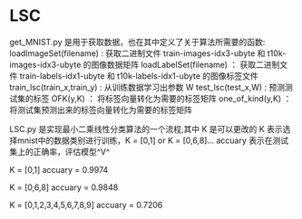 # LSC
get_MNIST.py 是用于获取数据，也在其中定义了关于算法所需要的函数:
loadImageSet(filename) : 获取二进制文件 train-images-idx3-ubyte 和 t10k-images-idx3-ubyte 的图像数据矩阵
loadLabelSet(filename) ： 获取二进制文件 train-labels-idx1-ubyte 和 t10k-labels-idx1-ubyte 的图像标签文件
train_lsc(train_x,train_y) : 从训练数据学习出参数 W 
test_lsc(test_x,W) : 预测测试集的标签
OFK(y,K) ： 将标签向量转化为需要的标签矩阵
one_of_kind(y,K) ： 将测试集预测出来的标签向量转化为需要的标签矩阵

LSC.py 是实现最小二乘线性分类算法的一个流程,其中 K 是可以更改的
K 表示选择mnist中的数据类别进行训练，K = [0,1] or K = [0,6,8]...
accuary 表示在测试集上的正确率，评估模型^V^

K = [0,1]
accuary = 0.9974

K = [0,6,8]
accuary = 0.9848

K = [0,1,2,3,4,5,6,7,8,9]
accuary = 0.7206
